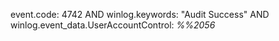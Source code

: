 event.code: 4742 AND winlog.keywords: "Audit Success" AND winlog.event_data.UserAccountControl: *%%2056*
